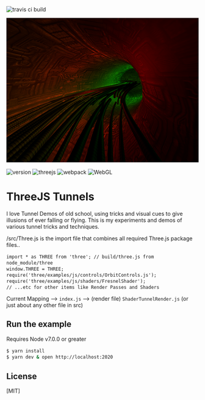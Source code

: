 ![travis ci build](https://travis-ci.org/pjkarlik/ThreeTunnels.svg?branch=master)

![ThreeTunnels](./splash.png)

![version](https://img.shields.io/badge/version-0.2.0-e05d44.svg?style=flat-square) ![threejs](https://img.shields.io/badge/threejs-0.100.0-e09844.svg?style=flat-square) ![webpack](https://img.shields.io/badge/webpack-4.12.1-51b1c5.svg?style=flat-square)  ![WebGL](https://img.shields.io/badge/webgl-GLSL-blue.svg?style=flat-square)

# ThreeJS Tunnels

  I love Tunnel Demos of old school, using tricks and visual cues to give illusions of ever falling or flying. This is my experiments and demos of various tunnel tricks and techniques.

  /src/Three.js is the import file that combines all required Three.js package files..

  ```
  import * as THREE from 'three'; // build/three.js from node_module/three
  window.THREE = THREE;
  require('three/examples/js/controls/OrbitControls.js');
  require('three/examples/js/shaders/FresnelShader');
  // ...etc for other items like Render Passes and Shaders
  ```

  Current Mapping --> ```index.js``` --> (render file) ```ShaderTunnelRender.js``` (or just about any other file in src)

## Run the example
  Requires Node v7.0.0 or greater

```bash
$ yarn install
$ yarn dev & open http://localhost:2020
```

## License

[MIT]
